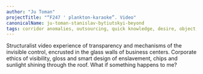 ```yaml
---
author: "Ju Toman"
projectTitle: "“F247 ' plankton-karaoke”. Video"
canonicalName: ju-toman-stanislav-bytiutskyi-beyond
tags: corridor anomalies, outsourcing, quick knowledge, desire, object, production drama, social choreography, digital proletariat, places of transparency, tongue and teeth of creativity, htp
---
```

Structuralist video experience of transparency and mechanisms of the invisible control, encrusted in the glass walls of business centers. Corporate ethics of visibility, gloss and smart design of enslavement, chips and sunlight shining through the roof. What if something happens to me?
